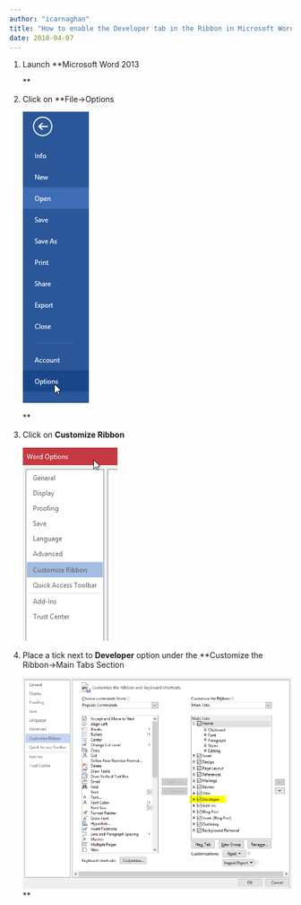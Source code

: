 ```yaml
---
author: "icarnaghan"
title: "How to enable the Developer tab in the Ribbon in Microsoft Word 2013"
date: 2018-04-07
---
```


1. Launch **Microsoft Word 2013
    
    **
2. Click on **File->Options
    
    ![](images/4dwa52+GPGGNPNCRBzryQEce6MgDHXmgIw905IGOPNCRBzryQEce6MgDHXmgmwzPfwGWYMfPJCj97AAAAABJRU5ErkJggg==)
    
    **
3. Click on **Customize Ribbon**
    
    ![](images/9OpNehwAAAABJRU5ErkJggg==)
4. Place a tick next to **Developer** option under the **Customize the Ribbon->Main Tabs Section
    
    ![](images/XyG8GKRnCGQAAAABJRU5ErkJggg==)**
